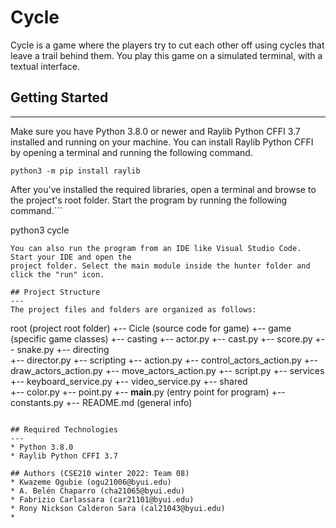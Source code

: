 # Cycle
Cycle is a game where the players try to cut each other off using cycles that leave a trail behind them. You play this game 
on a simulated terminal, with a textual interface.

## Getting Started
---
Make sure you have Python 3.8.0 or newer and Raylib Python CFFI 3.7 installed and running on your machine. You can install Raylib Python CFFI by opening a terminal and running the following command.
```
python3 -m pip install raylib
```
After you've installed the required libraries, open a terminal and browse to the project's root folder. Start the program by running the following command.```

python3 cycle
```
You can also run the program from an IDE like Visual Studio Code. Start your IDE and open the 
project folder. Select the main module inside the hunter folder and click the "run" icon.

## Project Structure
---
The project files and folders are organized as follows:
```
root                    (project root folder)
+-- Cicle               (source code for game)
  +-- game              (specific game classes)
        +-- casting
            +-- actor.py
            +-- cast.py
            +-- score.py
            +-- snake.py
        +-- directing   
            +-- director.py
        +-- scripting
            +-- action.py
            +-- control_actors_action.py
            +-- draw_actors_action.py
            +-- move_actors_action.py
            +-- script.py
        +-- services
            +-- keyboard_service.py
            +-- video_service.py
        +-- shared   
            +-- color.py
            +-- point.py
  +-- __main__.py       (entry point for program)
  +-- constants.py
+-- README.md           (general info)
```

## Required Technologies
---
* Python 3.8.0
* Raylib Python CFFI 3.7

## Authors (CSE210 winter 2022: Team 08)
* Kwazeme Ogubie (ogu21006@byui.edu)
* A. Belén Chaparro (cha21065@byui.edu)
* Fabrizio Carlassara (car21101@byui.edu)
* Rony Nickson Calderon Sara (cal21043@byui.edu)
* 
